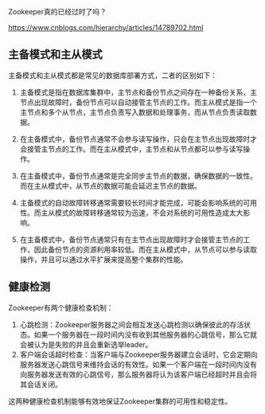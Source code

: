 Zookeeper真的已经过时了吗？

https://www.cnblogs.com/hierarchy/articles/14789702.html

## 主备模式和主从模式

主备模式和主从模式都是常见的数据库部署方式，二者的区别如下：

1. 主备模式是指在数据库集群中，主节点和备份节点之间存在一种备份关系，主节点出现故障时，备份节点可以自动接管主节点的工作。而主从模式是指一个主节点和多个从节点，主节点负责写入数据和处理事务，而从节点负责读取数据。

2. 在主备模式中，备份节点通常不会参与读写操作，只会在主节点出现故障时才会接管主节点的工作。而在主从模式中，主节点和从节点都可以参与读写操作。

3. 在主备模式中，备份节点通常是完全同步主节点的数据，确保数据的一致性。而在主从模式中，从节点的数据可能会延迟主节点的数据。

4. 主备模式的自动故障转移通常需要较长时间才能完成，可能会影响系统的可用性。而主从模式的故障转移通常较为迅速，不会对系统的可用性造成太大影响。

5. 在主备模式中，备份节点通常只有在主节点出现故障时才会接管主节点的工作，因此备份节点的资源利用率较低。而在主从模式中，从节点可以参与读取操作，并且可以通过水平扩展来提高整个集群的性能。

## 健康检测

Zookeeper有两个健康检查机制：
1. 心跳检测：Zookeeper服务器之间会相互发送心跳检测以确保彼此的存活状态。如果一个服务器在一段时间内没有收到其他服务器的心跳信号，那么它就会被认为是失败的并且会重新选举leader。
2. 客户端会话超时检查：当客户端与Zookeeper服务器建立会话时，它会定期向服务器发送心跳信号来维持会话的有效性。如果一个客户端在一段时间内没有向服务器发送有效的心跳信号，那么服务器将认为该客户端已经超时并且会将其会话关闭。

这两种健康检查机制能够有效地保证Zookeeper集群的可用性和稳定性。
